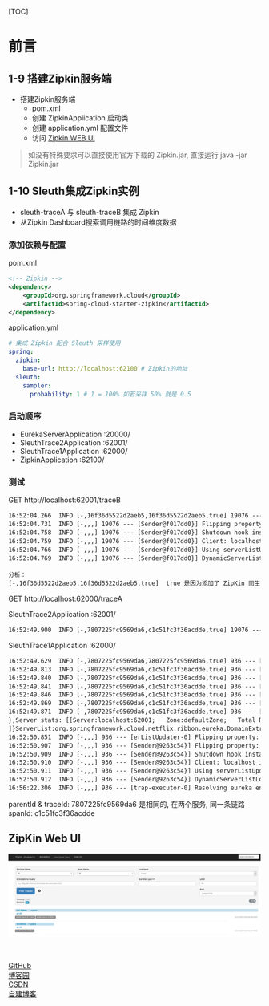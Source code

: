 [TOC]

# 前言

## 1-9 搭建Zipkin服务端

- 搭建Zipkin服务端
    - pom.xml
    - 创建 ZipkinApplication 启动类
    - 创建 application.yml 配置文件
    - 访问 [Zipkin WEB UI](http://localhost:62100/zipkin/)

> 如没有特殊要求可以直接使用官方下载的 Zipkin.jar, 直接运行 java -jar Zipkin.jar

## 1-10 Sleuth集成Zipkin实例

- sleuth-traceA 与 sleuth-traceB 集成 Zipkin
- 从Zipkin Dashboard搜索调用链路的时间维度数据

### 添加依赖与配置

pom.xml
```xml
<!-- Zipkin -->
<dependency>
    <groupId>org.springframework.cloud</groupId>
    <artifactId>spring-cloud-starter-zipkin</artifactId>
</dependency>
```

application.yml
```yaml
# 集成 Zipkin 配合 Sleuth 采样使用
spring:
  zipkin:
    base-url: http://localhost:62100 # Zipkin的地址
  sleuth:
    sampler:
      probability: 1 # 1 = 100% 如若采样 50% 就是 0.5
```

### 启动顺序
- EurekaServerApplication :20000/
- SleuthTrace2Application :62001/
- SleuthTrace1Application :62000/
- ZipkinApplication :62100/

### 测试

GET http://localhost:62001/traceB
```xml
16:52:04.266  INFO [-,16f36d5522d2aeb5,16f36d5522d2aeb5,true] 19076 --- [io-62001-exec-1] ---------Trace.B
16:52:04.731  INFO [-,,,] 19076 --- [Sender@f017dd0}] Flipping property: localhost.ribbon.ActiveConnectionsLimit to use NEXT property: niws.loadbalancer.availabilityFilteringRule.activeConnectionsLimit = 2147483647
16:52:04.758  INFO [-,,,] 19076 --- [Sender@f017dd0}] Shutdown hook installed for: NFLoadBalancer-PingTimer-localhost
16:52:04.759  INFO [-,,,] 19076 --- [Sender@f017dd0}] Client: localhost instantiated a LoadBalancer: DynamicServerListLoadBalancer:{NFLoadBalancer:name=localhost,current list of Servers=[],Load balancer stats=Zone stats: {},Server stats: []}ServerList:null
16:52:04.766  INFO [-,,,] 19076 --- [Sender@f017dd0}] Using serverListUpdater PollingServerListUpdater
16:52:04.769  INFO [-,,,] 19076 --- [Sender@f017dd0}] DynamicServerListLoadBalancer for client localhost initialized: DynamicServerListLoadBalancer:{NFLoadBalancer:name=localhost,current list of Servers=[],Load balancer stats=Zone stats: {},Server stats: []}ServerList:org.springframework.cloud.netflix.ribbon.eureka.DomainExtractingServerList@3fab535a

分析：
[-,16f36d5522d2aeb5,16f36d5522d2aeb5,true]  true 是因为添加了 ZipKin 而生效
```

GET http://localhost:62000/traceA

SleuthTrace2Application :62001/
```xml
16:52:49.900  INFO [-,7807225fc9569da6,c1c51fc3f36acdde,true] 19076 --- [io-62001-exec-4] ---------Trace.B
```

SleuthTrace1Application :62000/
```xml
16:52:49.629  INFO [-,7807225fc9569da6,7807225fc9569da6,true] 936 --- [io-62000-exec-5] -------Trace A
16:52:49.813  INFO [-,7807225fc9569da6,c1c51fc3f36acdde,true] 936 --- [io-62000-exec-5] Flipping property: sleuth-traceB.ribbon.ActiveConnectionsLimit to use NEXT property: niws.loadbalancer.availabilityFilteringRule.activeConnectionsLimit = 2147483647
16:52:49.840  INFO [-,7807225fc9569da6,c1c51fc3f36acdde,true] 936 --- [io-62000-exec-5] Shutdown hook installed for: NFLoadBalancer-PingTimer-sleuth-traceB
16:52:49.841  INFO [-,7807225fc9569da6,c1c51fc3f36acdde,true] 936 --- [io-62000-exec-5] Client: sleuth-traceB instantiated a LoadBalancer: DynamicServerListLoadBalancer:{NFLoadBalancer:name=sleuth-traceB,current list of Servers=[],Load balancer stats=Zone stats: {},Server stats: []}ServerList:null
16:52:49.846  INFO [-,7807225fc9569da6,c1c51fc3f36acdde,true] 936 --- [io-62000-exec-5] Using serverListUpdater PollingServerListUpdater
16:52:49.869  INFO [-,7807225fc9569da6,c1c51fc3f36acdde,true] 936 --- [io-62000-exec-5] Flipping property: sleuth-traceB.ribbon.ActiveConnectionsLimit to use NEXT property: niws.loadbalancer.availabilityFilteringRule.activeConnectionsLimit = 2147483647
16:52:49.871  INFO [-,7807225fc9569da6,c1c51fc3f36acdde,true] 936 --- [io-62000-exec-5] DynamicServerListLoadBalancer for client sleuth-traceB initialized: DynamicServerListLoadBalancer:{NFLoadBalancer:name=sleuth-traceB,current list of Servers=[localhost:62001],Load balancer stats=Zone stats: {defaultzone=[Zone:defaultzone;	Instance count:1;	Active connections count: 0;	Circuit breaker tripped count: 0;	Active connections per server: 0.0;]
},Server stats: [[Server:localhost:62001;	Zone:defaultZone;	Total Requests:0;	Successive connection failure:0;	Total blackout seconds:0;	Last connection made:Thu Jan 01 08:00:00 CST 1970;	First connection made: Thu Jan 01 08:00:00 CST 1970;	Active Connections:0;	total failure count in last (1000) msecs:0;	average resp time:0.0;	90 percentile resp time:0.0;	95 percentile resp time:0.0;	min resp time:0.0;	max resp time:0.0;	stddev resp time:0.0]
]}ServerList:org.springframework.cloud.netflix.ribbon.eureka.DomainExtractingServerList@4f296c1d
16:52:50.851  INFO [-,,,] 936 --- [erListUpdater-0] Flipping property: sleuth-traceB.ribbon.ActiveConnectionsLimit to use NEXT property: niws.loadbalancer.availabilityFilteringRule.activeConnectionsLimit = 2147483647
16:52:50.907  INFO [-,,,] 936 --- [Sender@9263c54}] Flipping property: localhost.ribbon.ActiveConnectionsLimit to use NEXT property: niws.loadbalancer.availabilityFilteringRule.activeConnectionsLimit = 2147483647
16:52:50.909  INFO [-,,,] 936 --- [Sender@9263c54}] Shutdown hook installed for: NFLoadBalancer-PingTimer-localhost
16:52:50.910  INFO [-,,,] 936 --- [Sender@9263c54}] Client: localhost instantiated a LoadBalancer: DynamicServerListLoadBalancer:{NFLoadBalancer:name=localhost,current list of Servers=[],Load balancer stats=Zone stats: {},Server stats: []}ServerList:null
16:52:50.911  INFO [-,,,] 936 --- [Sender@9263c54}] Using serverListUpdater PollingServerListUpdater
16:52:50.912  INFO [-,,,] 936 --- [Sender@9263c54}] DynamicServerListLoadBalancer for client localhost initialized: DynamicServerListLoadBalancer:{NFLoadBalancer:name=localhost,current list of Servers=[],Load balancer stats=Zone stats: {},Server stats: []}ServerList:org.springframework.cloud.netflix.ribbon.eureka.DomainExtractingServerList@34f797a
16:56:22.306  INFO [-,,,] 936 --- [trap-executor-0] Resolving eureka endpoints via configuration
```

parentId & traceId: 7807225fc9569da6 是相同的, 在两个服务, 同一条链路 <br>
spanId: c1c51fc3f36acdde


## ZipKin Web UI

![](.README_images/092f57e2.png)




<br>

[GitHub](https://github.com/eddie-code) <br>
[博客园](https://www.cnblogs.com/EddieBlog) <br>
[CSDN](https://blog.csdn.net/eddielee9217) <br>
[自建博客](https://blog.eddilee.cn/s/about) <br>